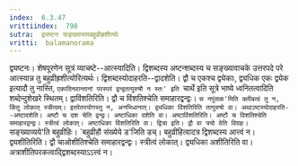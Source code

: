 ```yaml
---
index:  6.3.47
vrittiindex:  798
sutra:  द्व्यष्टनः सङ्ख्यायामबहुव्रीह्रशीत्योः
vritti:  balamanorama 
---
```


द्व्यष्टनः। शेषपूरणेन सूत्रं व्याचष्टे--आत्स्यादिति। द्विशब्दस्य अष्टन्शब्दस्य च सङ्ख्यावाचके उत्तरपदे परे आत्स्यान्न तु बहुव्रीह्रशीत्योरित्यर्थः। द्विशब्दस्योदाहरति--द्वादशेति। द्वौ च एकश्च द्व्येकाः, द्व्यधिक एकः द्व्येक इत्यादौ तु नास्ति, `एकादिनवान्तानां परस्परं द्वन्द्वतत्पुरुषौ न स्तः' इति `चार्थे इति सूत्रे भाष्ये ध्वनितत्वादिति शब्देन्दुशेखरे स्थितम्। द्वाविंशतिरिति। द्वौ च विंशतिश्चेति समाहारद्वन्द्वः। `स नपुंसक'मिति क्लीबत्वं तु न, किंतु लोकात् स्त्रीत्वम्। इतरेतरयोगस्तु न, अनभिधानात्। द्व्यधिका विंशतिरिति तत्पुरुषो वा। अथाऽष्टस्योदाहरति--अष्टादशेति। अष्टौ च दश चेति द्वन्द्वः। अष्टाधिका दशेति वा। अष्टाविंशतिरिति। अष्टौ च विशतिश्चेति समाहारद्वन्द्वः। स्त्रीत्वं लोकात्। अष्टाधिका विंशतिरिति वा। द्वित्रा इति। द्वौ वा त्रयो वेति विग्रहः। `सङ्ख्याव्यये'ति बहुव्रीहिः। `बहुव्रीहौ संख्येये ड'जिति डच्। बहुव्रीहित्वादत्र द्विशब्दस्य आत्त्वं न। द्व्यशीतिरिति। द्वौ चाओशीतिश्चेति समाहारद्वन्द्वः। स्त्रीत्वं लोकात्। द्व्यधिका अशीतिरिति वा। अत्राशीतिपरकत्वाद्द्विशब्दस्याऽऽत्त्वं न।

